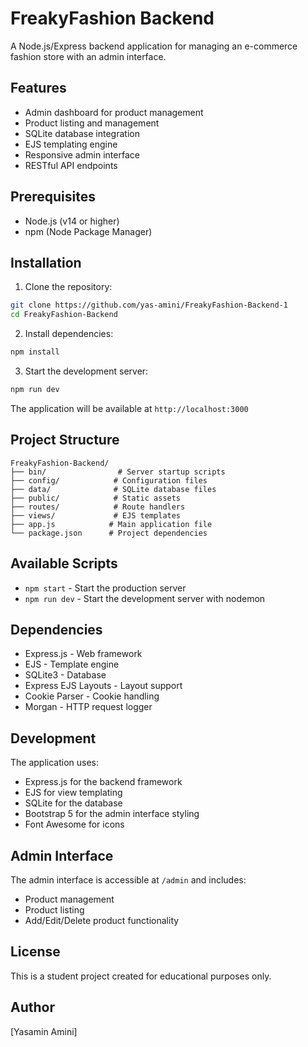 # FreakyFashion Backend

A Node.js/Express backend application for managing an e-commerce fashion store with an admin interface.

## Features

- Admin dashboard for product management
- Product listing and management
- SQLite database integration
- EJS templating engine
- Responsive admin interface
- RESTful API endpoints

## Prerequisites

- Node.js (v14 or higher)
- npm (Node Package Manager)

## Installation

1. Clone the repository:

```bash
git clone https://github.com/yas-amini/FreakyFashion-Backend-1
cd FreakyFashion-Backend
```

2. Install dependencies:

```bash
npm install
```

3. Start the development server:

```bash
npm run dev
```

The application will be available at `http://localhost:3000`

## Project Structure

```
FreakyFashion-Backend/
├── bin/                # Server startup scripts
├── config/            # Configuration files
├── data/              # SQLite database files
├── public/            # Static assets
├── routes/            # Route handlers
├── views/             # EJS templates
├── app.js            # Main application file
└── package.json      # Project dependencies
```

## Available Scripts

- `npm start` - Start the production server
- `npm run dev` - Start the development server with nodemon

## Dependencies

- Express.js - Web framework
- EJS - Template engine
- SQLite3 - Database
- Express EJS Layouts - Layout support
- Cookie Parser - Cookie handling
- Morgan - HTTP request logger

## Development

The application uses:

- Express.js for the backend framework
- EJS for view templating
- SQLite for the database
- Bootstrap 5 for the admin interface styling
- Font Awesome for icons

## Admin Interface

The admin interface is accessible at `/admin` and includes:

- Product management
- Product listing
- Add/Edit/Delete product functionality

## License

This is a student project created for educational purposes only.

## Author

[Yasamin Amini]
